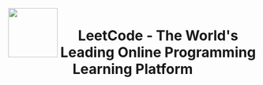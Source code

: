 <img src="https://leetcode.com/static/images/LeetCode_logo_rvs.png" width="100" align="left">
<h1 align="center">LeetCode - The World's Leading Online Programming Learning Platform</h1>
